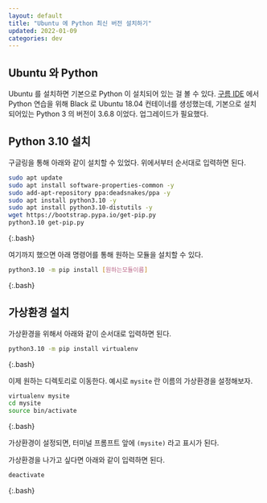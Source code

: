```yaml
---
layout: default
title: "Ubuntu 에 Python 최신 버전 설치하기"
updated: 2022-01-09
categories: dev
---
```


## Ubuntu 와 Python

Ubuntu 를 설치하면 기본으로 Python 이 설치되어 있는 걸 볼 수 있다. [구름 IDE](https://ide.goorm.io/) 에서 Python 연습을 위해 Black 로 Ubuntu 18.04 컨테이너를 생성했는데, 기본으로 설치되어있는 Python 3 의 버전이 3.6.8 이었다. 업그레이드가 필요했다.

## Python 3.10 설치

구글링을 통해 아래와 같이 설치할 수 있었다. 위에서부터 순서대로 입력하면 된다.

```bash
sudo apt update
sudo apt install software-properties-common -y
sudo add-apt-repository ppa:deadsnakes/ppa -y
sudo apt install python3.10 -y
sudo apt install python3.10-distutils -y
wget https://bootstrap.pypa.io/get-pip.py
python3.10 get-pip.py
```
{:.bash}

여기까지 했으면 아래 명령어를 통해 원하는 모듈을 설치할 수 있다.

```bash
python3.10 -m pip install [원하는모듈이름]
```
{:.bash}

## 가상환경 설치

가상환경을 위해서 아래와 같이 순서대로 입력하면 된다.

```bash
python3.10 -m pip install virtualenv
```
{:.bash}

이제 원하는 디렉토리로 이동한다. 예시로 `mysite` 란 이름의 가상환경을 설정해보자.

```bash
virtualenv mysite
cd mysite
source bin/activate
```
{:.bash}

가상환경이 설정되면, 터미널 프롬프트 앞에 `(mysite)` 라고 표시가 된다.

가상환경을 나가고 싶다면 아래와 같이 입력하면 된다.

```bash
deactivate
```
{:.bash}
